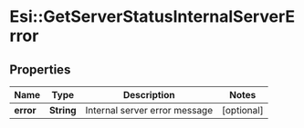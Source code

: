 # Esi::GetServerStatusInternalServerError

## Properties
Name | Type | Description | Notes
------------ | ------------- | ------------- | -------------
**error** | **String** | Internal server error message | [optional] 


